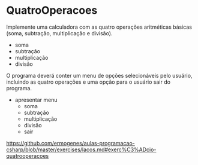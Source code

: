 # QuatroOperacoes

Implemente uma calculadora com as quatro operações aritméticas básicas (soma, subtração, multiplicação e divisão).
- soma
- subtração
- multiplicação
- divisão

O programa deverá conter um menu de opções selecionáveis pelo usuário, incluindo as quatro operações e uma opção para o usuário sair do programa.
- apresentar menu
    - soma
    - subtração
    - multiplicação
    - divisão 
    - sair


https://github.com/ermogenes/aulas-programacao-csharp/blob/master/exercises/lacos.md#exerc%C3%ADcio-quatrooperacoes
